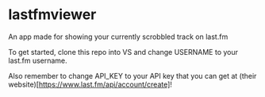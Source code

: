 # lastfmviewer

An app made for showing your currently scrobbled track on last.fm

To get started, clone this repo into VS and change USERNAME to your last.fm username.

Also remember to change API_KEY to your API key that you can get at (their website)[https://www.last.fm/api/account/create]!
